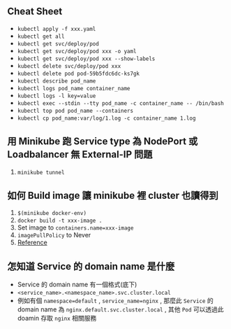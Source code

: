 ## Cheat Sheet
* `kubectl apply -f xxx.yaml`
* `kubectl get all`
* `kubectl get svc/deploy/pod`
* `kubectl get svc/deploy/pod xxx -o yaml`
* `kubectl get svc/deploy/pod xxx --show-labels`
* `kubectl delete svc/deploy/pod xxx`
* `kubectl delete pod pod-59b5fdc6dc-ks7gk`
* `kubectl describe pod_name`
* `kubectl logs pod_name container_name`
* `kubectl logs -l key=value`
* `kubectl exec --stdin --tty pod_name -c container_name -- /bin/bash`
* `kubectl top pod pod_name --containers`
* `kubectl cp pod_name:var/log/1.log -c container_name 1.log`

## 用 Minikube 跑 Service type 為 NodePort 或 Loadbalancer 無 External-IP 問題
1. `minikube tunnel`

## 如何 Build image 讓 minikube 裡 cluster 也讀得到
1. `$(minikube docker-env)`
2. `docker build -t xxx-image .`
3. Set image to `containers.name=xxx-image`
4. `imagePullPolicy` to Never
5. [Reference](https://stackoverflow.com/questions/42564058/how-to-use-local-docker-images-with-minikube)

## 怎知道 Service 的 domain name 是什麼
- Service 的 domain name 有一個格式(底下)
- `<service_name>.<namespace_name>.svc.cluster.local` 
- 例如有個 `namespace=default` , `service_name=nginx` , 那麼此 `Service` 的 domain name 為 `nginx.default.svc.cluster.local` , 其他 `Pod` 可以透過此 doamin 存取 `nginx` 相關服務
